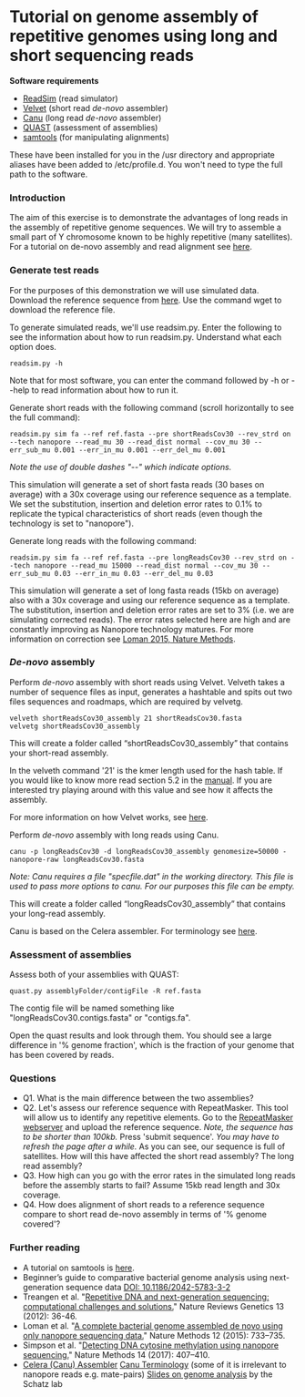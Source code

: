 # Tutorial on genome assembly of repetitive genomes using long and short sequencing reads

**Software requirements**
- [ReadSim](http://sourceforge.net/p/readsim/wiki/manual/) (read simulator)
- [Velvet](https://www.ebi.ac.uk/~zerbino/velvet/) (short read *de-novo* assembler)
- [Canu](https://github.com/marbl/canu/releases) (long read *de-novo* assembler)
- [QUAST](http://bioinf.spbau.ru/quast) (assessment of assemblies)
- [samtools](http://www.htslib.org/download/) (for manipulating alignments)

These have been installed for you in the /usr directory and appropriate aliases have been added to /etc/profile.d.  You won't need to type the full path to the software.


### Introduction
The aim of this exercise is to demonstrate the advantages of long reads in the assembly of repetitive genome sequences. We will try to assemble a small part of Y chromosome known to be highly repetitive (many satellites). For a tutorial on de-novo assembly and read alignment see [here](https://github.com/demharters/assemblyTutorial).


### Generate test reads
For the purposes of this demonstration we will use simulated data. Download the reference sequence from [here](https://figshare.com/s/97580ff5981bed6e921a).  Use the command wget to download the reference file.

To generate simulated reads, we'll use readsim.py.  Enter the following to see the information about how to run readsim.py.  Understand what each option does.

```
readsim.py -h
```

Note that for most software, you can enter the command followed by -h or --help to read information about how to run it.

Generate short reads with the following command (scroll horizontally to see the full command):

```
readsim.py sim fa --ref ref.fasta --pre shortReadsCov30 --rev_strd on --tech nanopore --read_mu 30 --read_dist normal --cov_mu 30 --err_sub_mu 0.001 --err_in_mu 0.001 --err_del_mu 0.001
```
*Note the use of double dashes "--" which indicate options.*

This simulation will generate a set of short fasta reads (30 bases on average) with a 30x coverage using our reference sequence as a template. We set the substitution, insertion and deletion error rates to 0.1% to replicate the typical characteristics of short reads (even though the technology is set to "nanopore").

Generate long reads with the following command:

```
readsim.py sim fa --ref ref.fasta --pre longReadsCov30 --rev_strd on --tech nanopore --read_mu 15000 --read_dist normal --cov_mu 30 --err_sub_mu 0.03 --err_in_mu 0.03 --err_del_mu 0.03
```

This simulation will generate a set of long fasta reads (15kb on average) also with a 30x coverage and using our reference sequence as a template. The substitution, insertion and deletion error rates are set to 3% (i.e. we are simulating corrected reads). The error rates selected here are high and are constantly improving as Nanopore technology matures. For more information on correction see [Loman 2015, Nature Methods](http://www.nature.com/nmeth/journal/v12/n8/full/nmeth.3444.html).


### *De-novo* assembly
Perform *de-novo* assembly with short reads using Velvet.  Velveth takes a number of sequence files as input, generates a hashtable and spits out two files sequences and roadmaps, which are required by velvetg.

``` 
velveth shortReadsCov30_assembly 21 shortReadsCov30.fasta
velvetg shortReadsCov30_assembly
```
This will create a folder called “shortReadsCov30_assembly” that contains your short-read assembly.

In the velveth command '21' is the kmer length used for the hash table. If you would like to know more read section 5.2 in the [manual](http://www.ebi.ac.uk/~zerbino/velvet/Manual.pdf). If you are interested try playing around with this value and see how it affects the assembly.

For more information on how Velvet works, see [here](http://microbialinformaticsj.biomedcentral.com/articles/10.1186/2042-5783-3-2).

Perform *de-novo* assembly with long reads using Canu.

```
canu -p longReadsCov30 -d longReadsCov30_assembly genomesize=50000 -nanopore-raw longReadsCov30.fasta
```
*Note: Canu requires a file "specfile.dat" in the working directory. This file is used to pass more options to canu. For our purposes this file can be empty.*

This will create a folder called “longReadsCov30_assembly” that contains your long-read assembly.

Canu is based on the Celera assembler. For terminology see [here](http://wgs-assembler.sourceforge.net/wiki/index.php/Celera_Assembler_Terminology).


### Assessment of assemblies
Assess both of your assemblies with QUAST:

```
quast.py assemblyFolder/contigFile -R ref.fasta
```
The contig file will be named something like "longReadsCov30.contigs.fasta" or "contigs.fa".

Open the quast results and look through them. You should see a large difference in '% genome fraction', which is the fraction of your genome that has been covered by reads.


### Questions
- Q1. What is the main difference between the two assemblies?
- Q2. Let's assess our reference sequence with RepeatMasker. This tool will allow us to identify any repetitive elements.
Go to the [RepeatMasker webserver](http://www.repeatmasker.org/cgi-bin/WEBRepeatMasker) and upload the reference sequence.
*Note, the sequence has to be shorter than 100kb.* Press 'submit sequence'.
*You may have to refresh the page after a while.*
As you can see, our sequence is full of satellites. How will this have affected the short read assembly?  The long read assembly?
- Q3. How high can you go with the error rates in the simulated long reads before the assembly starts to fail? Assume 15kb read length and 30x coverage.
- Q4. How does alignment of short reads to a reference sequence compare to short read de-novo assembly in terms of '% genome covered'?


### Further reading
- A tutorial on samtools is [here](http://biobits.org/samtools_primer.html).
- Beginner’s guide to comparative bacterial genome analysis using next-generation sequence data
[DOI: 10.1186/2042-5783-3-2](http://microbialinformaticsj.biomedcentral.com/articles/10.1186/2042-5783-3-2)
- Treangen et al. "[Repetitive DNA and next-generation sequencing: computational challenges and solutions.](http://www.nature.com/nrg/journal/v13/n1/full/nrg3117.html)" Nature Reviews Genetics 13 (2012): 36-46.
- Loman et al. "[A complete bacterial genome assembled de novo using only nanopore sequencing data.](https://www.nature.com/articles/nmeth.3444)" Nature Methods 12 (2015): 733–735.
- Simpson et al. "[Detecting DNA cytosine methylation using nanopore sequencing.](https://www.nature.com/articles/nmeth.4184)" Nature Methods 14 (2017): 407–410.
- [Celera (Canu) Assembler](http://wgs-assembler.sourceforge.net/wiki/index.php/Celera_Assembler_Terminology)
 [Canu Terminology](http://wgs-assembler.sourceforge.net/wiki/index.php/Celera_Assembler_Terminology) (some of it is irrelevant to nanopore reads e.g. mate-pairs)
[Slides on genome analysis](http://schatzlab.cshl.edu/teaching/) by the Schatz lab
